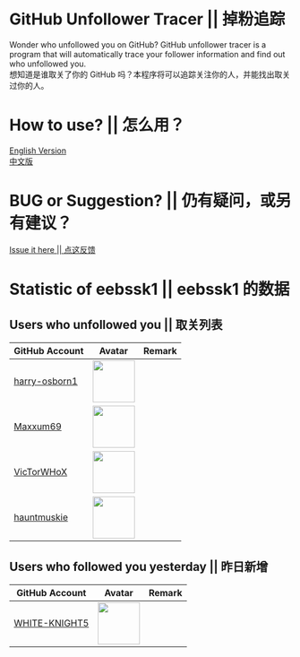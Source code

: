 # GitHub Unfollower Tracer || 掉粉追踪
Wonder who unfollowed you on GitHub? GitHub unfollower tracer is a program that will automatically trace your follower information and find out who unfollowed you.
<br>想知道是谁取关了你的 GitHub 吗？本程序将可以追踪关注你的人，并能找出取关过你的人。

# How to use? || 怎么用？
[English Version](https://github.com/1012796366/unfollower_tracer/issues/1)
<br>[中文版](https://github.com/1012796366/unfollower_tracer/issues/2)

# BUG or Suggestion? || 仍有疑问，或另有建议？
[Issue it here || 点这反馈](https://github.com/1012796366/unfollower_tracer/issues)
# Statistic of eebssk1 || eebssk1 的数据
## Users who unfollowed you || 取关列表
| GitHub Account                                    | Avatar                                                                                                                 | Remark   |
|---------------------------------------------------|------------------------------------------------------------------------------------------------------------------------|----------|
| [harry-osborn1](https://github.com/harry-osborn1) | <a href="https://github.com/harry-osborn1"><img src="https://github.com/harry-osborn1.png" width=75px height=75px></a> |          |
| [Maxxum69](https://github.com/Maxxum69)           | <a href="https://github.com/Maxxum69"><img src="https://github.com/Maxxum69.png" width=75px height=75px></a>           |          |
| [VicTorWHoX](https://github.com/VicTorWHoX)       | <a href="https://github.com/VicTorWHoX"><img src="https://github.com/VicTorWHoX.png" width=75px height=75px></a>       |          |
| [hauntmuskie](https://github.com/hauntmuskie)     | <a href="https://github.com/hauntmuskie"><img src="https://github.com/hauntmuskie.png" width=75px height=75px></a>     |          |

## Users who followed you yesterday || 昨日新增
| GitHub Account                                    | Avatar                                                                                                                 | Remark   |
|---------------------------------------------------|------------------------------------------------------------------------------------------------------------------------|----------|
| [WHITE-KNIGHT5](https://github.com/WHITE-KNIGHT5) | <a href="https://github.com/WHITE-KNIGHT5"><img src="https://github.com/WHITE-KNIGHT5.png" width=75px height=75px></a> |          |

